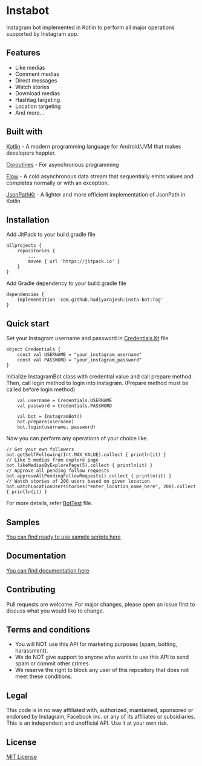 # Instabot
Instagram bot implemented in Kotlin to perform all major operations supported by Instagram app.

## Features
- Like medias
- Comment medias
- Direct messages
- Watch stories
- Download medias
- Hashtag targeting
- Location targeting
- And more...

## Built with
[Kotlin](https://kotlinlang.org/) - A modern programming language for Android/JVM that makes developers happier.

[Coroutines](https://kotlinlang.org/docs/reference/coroutines-overview.html) - For asynchronous programming

[Flow](https://kotlin.github.io/kotlinx.coroutines/kotlinx-coroutines-core/kotlinx.coroutines.flow/-flow/) - A cold asynchronous data stream that sequentially emits values and completes normally or with an exception.

[JsonPathKt](https://github.com/codeniko/JsonPathKt) - A lighter and more efficient implementation of JsonPath in Kotlin

## Installation

Add JitPack to your build.gradle file
```
allprojects {
    repositories {
        ...
        maven { url 'https://jitpack.io' }
    }
}
```

Add Gradle dependency to your build.gradle file
```
dependencies {
    implementation 'com.github.hadiyarajesh:insta-bot:Tag'
}
```

## Quick start
Set your Instagram username and password in [Credentials.Kt](https://github.com/hadiyarajesh/insta-bot/blob/master/src/main/kotlin/Credentials.kt) file
```
object Credentials {
    const val USERNAME = "your_instagram_username"
    const val PASSWORD = "your_instagram_password"
}
```
Initialize InstagramBot class with credential value and call prepare method. Then, call login method to login into instagram. (Prepare method must be called before login method)
```
    val username = Credentials.USERNAME
    val password = Credentials.PASSWORD

    val bot = InstagramBot()
    bot.prepare(username)
    bot.login(username, password)
 ```

Now you can perform any operations of your choice like. 
```
// Get your own followers
bot.getSelfFollowing(Int.MAX_VALUE).collect { println(it) }
// Like 5 medias from explore page
bot.likeMediasByExplorePage(5).collect { println(it) }
// Approve all pending follow requests
bot.approveAllPendingFollowRequests().collect { println(it) }
// Watch stories of 200 users based on given location
bot.watchLocationUsersStories("enter_location_name_here", 200).collect { println(it) }
```

For more details, refer [BotTest](https://github.com/hadiarajesh/insta-bot/blob/master/src/main/kotlin/BotTest.kt) file.

## Samples
[You can find ready to use sample scripts here](https://github.com/hadiyarajesh/insta-bot/tree/master/src/main/kotlin/samples)

## Documentation
[You can find documentation here](https://hadiyarajesh.github.io/docs/index.html)

## Contributing
Pull requests are welcome. For major changes, please open an issue first to discuss what you would like to change.

## Terms and conditions
- You will NOT use this API for marketing purposes (spam, botting, harassment).
- We do NOT give support to anyone who wants to use this API to send spam or commit other crimes.
- We reserve the right to block any user of this repository that does not meet these conditions.

## Legal
This code is in no way affiliated with, authorized, maintained, sponsored or endorsed by Instagram, Facebook inc. or any of its affiliates or subsidiaries. This is an independent and unofficial API. Use it at your own risk.

## License
[MIT License](https://github.com/hadiyarajesh/insta-bot/blob/master/LICENSE)
